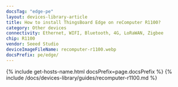 ```yaml
---
docsTag: "edge-pe"
layout: devices-library-article
title: How to install ThingsBoard Edge on reComputer R1100?
category: Other devices
connectivity: Ethernet, WIFI, Bluetooth, 4G, LoRaWAN, Zigbee
chip: R1100
vendor: Seeed Studio
deviceImageFileName: recomputer-r1100.webp
docsPrefix: pe/edge/
---
```





{% include get-hosts-name.html docsPrefix=page.docsPrefix %}
{% include /docs/devices-library/guides/recomputer-r1100.md %}